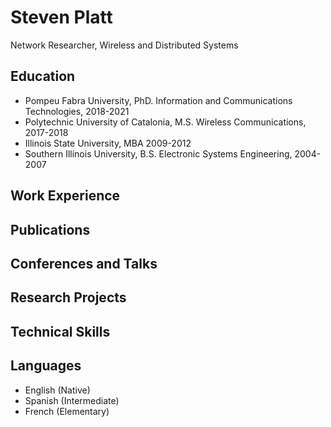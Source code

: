 # Steven Platt
Network Researcher, Wireless and Distributed Systems

## Education
* Pompeu Fabra University, PhD. Information and Communications Technologies, 2018-2021
* Polytechnic University of Catalonia, M.S. Wireless Communications, 2017-2018
* Illinois State University, MBA 2009-2012
* Southern Illinois University, B.S. Electronic Systems Engineering, 2004-2007

## Work Experience

## Publications

## Conferences and Talks

## Research Projects

## Technical Skills

## Languages
* English (Native)
* Spanish (Intermediate)
* French (Elementary)

